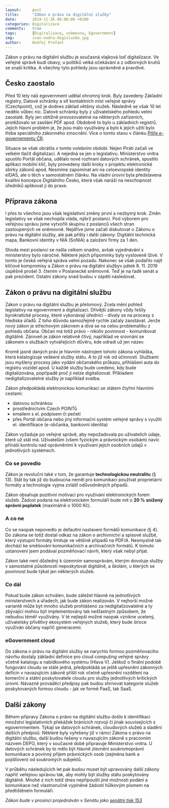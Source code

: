 ```yaml
---
layout:     post
title:      "Zákon o právu na digitální služby"
date:       2019-11-26 08:00:00 +0100
categories: Digitalizace
comments:   true
tags:       [Digitalizace, sněmovna, Egovernment]
img:        ivan-ondra-digisluzba.jpg
author:     Ondřej Profant
---
```


Zákon o právu na digitální službu je současná vlajková loď digitalizace. Ve veřejné správě budí obavy, u politiků velká očekávání a z odborných kruhů se snaší kritika. A všechny tyto pohledy jsou oprávněné a pravdivé.

<!--more-->

## Česko zaostalo

Před 10 lety náš egovernment udělal ohromný krok. Byly zavedeny Základní registry, Datové schránky a síť kontaktních míst veřejné správy (Czechpoint), což je dodnes základ většiny služeb. Následně se však 10 let nedělo vůbec nic. Datové schránky byly z uživatelského pohledu velmi zaostalé. Byly jen obtížně provozovatelné na některých zařízeních, protěžovalo se zasílání PDF apod. Obdobně to bylo u základních registrů. Jejich hlavní problém je, že jsou málo využívány a bylo k jejich užití bylo třeba speciálního zákonného zmocnění.  Více o tomto stavu v článku [Pilíře e-governementu ČR](https://www.profant.eu/2018/pilire-egovernmentu-cr.html).

Situace se však obrátila v tomto volebním období. Nejen Piráti začali ve velkém tlačit digitalizaci. A nejedná se jen o legislativu. Ministerstvo vnitra spustilo Portál občana, udělalo nové rozhraní datových schránek, spustilo aplikaci mobilní klíč, byly provedeny další kroky v projektu elektronické sbírky zákonů apod. Nesmíme zapomínat ani na celoevropské identity eIDAS, ale o těch v samostatném článku. Na vládní úrovni byla představena kvalitní koncepce Digitálního Česko, která však naráží na neschopnost úředníků aplikovat ji do praxe.

## Příprava zákona

I přes to všechno jsou však legislativní změny první a nezbytný krok. Změn legislativy se však nechopila vláda, nýbrž poslanci. Pod výborem pro veřejnou správu jsme vytvořili skupinu z poslanců všech stran zastoupených ve sněmovně. Nejdříve jsme začali diskutovat o Zákonu o právu na digitální služby, ale pak přišly i další zákony: Digitální technická mapa, Bankovní identity v NIA (SoNIA) a založení firmy za 1 den.

Shoda mezi poslanci se našla celkem snadno, avšak vyjednávání s ministerstvy bylo náročné. Některé jejich připomínky byly vysloveně lživé. V tomto je česká veřejná správa velmi pozadu. Nakonec se však podařilo najít klíčové kompromisy a Zákon o právu na digitální službyv pátek 8. 11. 2019 úspěšně prošel 3. čtením v Poslanecké sněmovně. Teď je na řadě senát a pak prezident. Ostatní zákony snad budou v zápětí následovat.

## Zákon o právu na digitální službu

Zákon o právu na digitální službu je přelomový. Zcela mění pohled legislativy na egovernment a digitalizaci. Dřívější zákony vždy řešily byrokratické procesy, které vykonávají úředníci - dívaly se na procesy z hlediska úřadů. Z toho důvodu samozřejmě rychle začaly zaostávat. Jenže nový zákon je střechovým zákonem a dívá se na celou problematiku z pohledu občana. Občan má totiž právo - nikoliv povinnost - komunikovat digitálně. Zároveň je zákon relativně čtivý, například ve srovnání se zákonem o službách vytvářejících důvěru, kde odradí už jen název.

Kromě jasně daných práv je hlavním nástrojem tohoto zákona vyhláška, která katalogizuje veškeré služby státu. A to již rok od účinnosti. Službami jsou myšleny procesy jako vydání občanského průkazu, přihlášení auta do registru vozidel apod. U každé služby bude uvedeno, kdy bude digitalizována, popřípadě proč ji nelze digitalizovat. Příkladem nedigitalizovatelné služby je například svatba.

Zákon předpokládá elektronickou komunikaci se státem čtyřmi hlavními cestami:

- datovou schránkou
- prostřednictvím Czech POINTů
- emailem s el. podpisem či pečetí
- přes Portál občana nebo jiný informační systém veřejné správy s využití el. identifikace (e-občanka, bankovní identita)

Zákon vyžaduje po veřejné správě, aby nepožadovala po uživatelích údaje, které už stát má. Uživatelům (všem fyzickým a právnickým osobám) navíc přináší kontrolu nad oprávněními k využívaní jejich osobních údajů v jednotlivých systémech.

### Co se povedlo

Zákon je revoluční také v tom, že garantuje **technologickou neutralitu** (§ 13). Stát by tak již do budoucna neměl pro komunikaci používat proprietární formáty a technologie vyjma zvlášť odůvodněných případů.

Zákon obsahuje pozitivní motivaci pro využívání elektronických forem služeb. Žádost podaná na elektronickém formuláři bude mít o **20 % snížený správní poplatek** (maximálně o 1000 Kč).

### A co ne

Co se naopak nepovedlo je defaultní nastavení formátů komunikace (§ 4). Do zákona se totiž dostal odkaz na zákon o archivnictví a spisové službě, který výstupní formáty limituje ve většině případů na PDF/A. Nesmyslně tak dochází ke směšování komunikačních a archivačních formátů. K tomuto ustanovení jsem podával pozměňovací návrh, který však nebyl přijat.

Zákon také není důsledný k územním samosprávám, kterým dovoluje služby v samostatné působnosti neposkytovat digitálně, a školám, u kterých se povinnost bude týkat jen některých služeb.

### Co dál

Pokud bude zákon schválen, bude záležet hlavně na jednotlivých ministerstvech a úřadech, jak bude zákon realizován. V nejhorší možné variantě může být mnoho služeb prohlášeno za nedigitalizovatelné a ty zbývající mohou být implementovány tak nešťastným způsobem, že nebudou téměř využívány. V té nejlepší možné naopak vznikne ucelený, uživatelsky přívětivý ekosystém veřejných služeb, který bude široce využíván občany napříč generacemi.

### eGovernment cloud

Do zákona o právu na digitální služby se narychlo formou pozměňovacího návrhu dostaly základní definice pro cloud computing veřejné správy včetně katalogu a nabídkového systému (Hlava V). Jelikož o finální podobě fungování cloudu se stále jedná, předpokládá se ještě upřesnění zákonných deficin v navazujícím zákoně příští rok včetně upřesnění rozdělení na komerční a státní poskytovatele cloudu pro služby jednotlivých kritických úrovní. Návazné prováděcí předpisy pak budou shrnovat kategorie služeb poskytovaných formou cloudu - jak ve formě PaaS, tak SaaS.

## Další zákony

Během přípravy Zákona o právo na digitální službu došlo k identifikaci množství legislativních překážek bránících rozvoji  či jinak souvisejících s egovernmentem. Týkají se datových schránek, cloudových služeb a sladění dalších předpisů. Některé byly vyřešeny již v rámci Zákona o právu na digitální službu, další budou řešeny v navazujícím zákoně s pracovním názvem DEPO, který v současné době připravuje Ministerstvo vnitra. U datových schránek by to mělo být hlavně zlevnění soukromoprávní komunikace a povinný příjem právnických osob (zejména bank a pojišťoven) od soukromých subjektů.

V průběhu následujících let pak budou muset být upravovány další zákony napříč veřejnou správou tak, aby mohly být služby státu poskytovány digitálně. Mnohé z nich totiž dnes nepřipouští jiné možnosti podání a komunikace než vlastnoručně vyplněné žádosti hůlkovým písmem na předtištěném formuláři.

*Zákon bude v prosinci projednáván v Senátu jako [senátní tisk 153](https://senat.cz/xqw/webdav/pssenat/original/93221/78166)*
